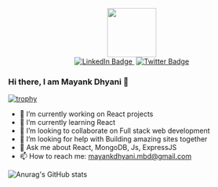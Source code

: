 <div id="header" align="center">
  <img src="https://media.giphy.com/media/M9gbBd9nbDrOTu1Mqx/giphy.gif" width="100"/>
</div>
<div id="badges" align="center">
  <a href="https://www.linkedin.com/in/mayank-dhyani/">
    <img src="https://img.shields.io/badge/LinkedIn-blue?style=for-the-badge&logo=linkedin&logoColor=white" alt="LinkedIn Badge"/>
  </a>
  <img src="https://komarev.com/ghpvc/?username=your-github-mayank8887&style=flat-square&color=blue" alt=""/>
  <a href="https://twitter.com/Mayank8887">
    <img src="https://img.shields.io/badge/Twitter-blue?style=for-the-badge&logo=twitter&logoColor=white" alt="Twitter Badge"/>
  </a>
</div>

### Hi there, I am Mayank Dhyani 👋

[![trophy](https://github-profile-trophy.vercel.app/?username=mayank8887)](https://github.com/ryo-ma/github-profile-trophy)
- 🔭 I’m currently working on React projects
- 🌱 I’m currently learning React
- 👯 I’m looking to collaborate on Full stack web development
- 🤔 I’m looking for help with Building amazing sites together
- 💬 Ask me about React, MongoDB, Js, ExpressJS
- 📫 How to reach me: mayankdhyani.mbd@gmail.com

![Anurag's GitHub stats](https://github-readme-stats.vercel.app/api?username=mayank8887&count_private=true&show_icons=true&theme=merko)
